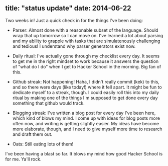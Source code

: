 title: "status update"
date: 2014-06-22
---

Two weeks in! Just a quick check in for the things I've been doing:

* Parser: Almost done with a reasonable subset of the language. Should wrap that up tomorrow so I can move on. I've learned a lot about parsing and my ability to grapple with tasks that are simulatenously challenging and tedious! I understand why parser generators exist now.

* Daily ritual: I've actually gone through my checklist every day. It seems to get me in the right mindset to work because it answers the question of "what do I do" when I get to Hacker School in the morning. Big fan of this.

* Github streak: Not happening! Haha, I didn't really commit (kek) to this, and so there were days (like today!) where it fell apart. It might be fun to dedicate myself to a streak, though. I could easily roll this into my daily ritual by making one of the things I'm supposed to get done every day something that github would track.

* Blogging streak: I've written a blog post for every day I've been here, which kind of blows my mind. I come up with ideas for blog posts more often now, and writing is getting slightly easier. My ideas have become more elaborate, though, and I need to give myself more time to research and draft them out.

* Oats: Still eating lots of them!

I've been having a blast so far. It blows my mind how good Hacker School is for me. Ya'll rock.
